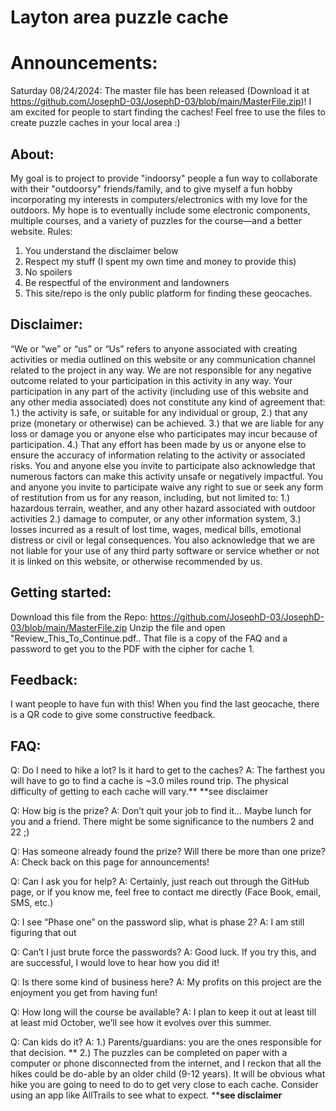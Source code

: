 # Layton area puzzle cache

# Announcements:
Saturday 08/24/2024: The master file has been released (Download it at https://github.com/JosephD-03/JosephD-03/blob/main/MasterFile.zip)! I am excited for people to start finding the caches! 
Feel free to use the files to create puzzle caches in your local area :)


## About:
My goal is to project to provide "indoorsy" people a fun way to collaborate with their "outdoorsy" friends/family, and to give myself a fun hobby incorporating my interests in computers/electronics with my love for the outdoors. My hope is to eventually include some electronic components, multiple courses, and a variety of puzzles for the course—and a better website.
Rules:
1.	You understand the disclaimer below
2.	Respect my stuff (I spent my own time and money to provide this)
3.	No spoilers
4.	Be respectful of the environment and landowners
5.	This site/repo is the only public platform for finding these geocaches.

## Disclaimer:
 “We or “we” or “us” or “Us” refers to anyone associated with creating activities or media outlined on this website or any communication channel related to the project in any way. We are not responsible for any negative outcome related to your participation in this activity in any way. Your participation in any part of the activity (including use of this website and any other media associated) does not constitute any kind of agreement that: 1.) the activity is safe, or suitable for any individual or group, 2.) that any prize (monetary or otherwise) can be achieved. 3.) that we are liable for any loss or damage you or anyone else who participates may incur because of participation. 4.) That any effort has been made by us or anyone else to ensure the accuracy of information relating to the activity or associated risks. 
You and anyone else you invite to participate also acknowledge that numerous factors can make this activity unsafe or negatively impactful. You and anyone you invite to participate waive any right to sue or seek any form of restitution from us for any reason, including, but not limited to: 1.) hazardous terrain, weather, and any other hazard associated with outdoor activities 2.) damage to computer, or any other  information system, 3.) losses incurred as a result of lost time, wages, medical bills,  emotional distress or civil or legal consequences. 
You also acknowledge that we are not liable for your use of any third party software or service whether or not it is linked on this website, or otherwise recommended by us.

## Getting started:

Download this file from the Repo: https://github.com/JosephD-03/JosephD-03/blob/main/MasterFile.zip
Unzip the file and open "Review_This_To_Continue.pdf.. That file is a copy of the FAQ and a password to get you to the PDF with the cipher for cache 1. 

## Feedback:
I want people to have fun with this! When you find the last geocache, there is a QR code to give some constructive feedback.

## FAQ:
Q: Do I need to hike a lot? Is it hard to get to the caches?
A: The farthest you will have to go to find a cache is ~3.0 miles round trip. The physical difficulty of getting to each cache will vary.**
**see disclaimer

Q: How big is the prize?
A: Don’t quit your job to find it… Maybe lunch for you and a friend. There might be some significance to the numbers 2 and 22 ;)

Q: Has someone already found the prize? Will there be more than one prize? 
A: Check back on this page for announcements!

Q: Can I ask you for help?
A: Certainly, just reach out through the GitHub page, or if you know me, feel free to contact me directly (Face Book, email, SMS, etc.) 

Q: I see “Phase one” on the password slip, what is phase 2?
A: I am still figuring that out

Q: Can’t I just brute force the passwords?
A: Good luck. If you try this, and are successful, I would love to hear how you did it!

Q: Is there some kind of business here?
A: My profits on this project are the enjoyment you get from having fun!

Q: How long will the course be available?
A: I plan to keep it out at least till at least mid October, we’ll see how it evolves over this summer.

Q: Can kids do it?
A: 1.) Parents/guardians: you are the ones responsible for that decision. ** 2.) The puzzles can be completed on paper with a computer or phone disconnected from the internet, and I reckon that all the hikes could be do-able by an older child (9-12 years). It will be obvious what hike you are going to need to do to get very close to each cache. Consider using an app like AllTrails  to see what to expect. 
****see disclaimer**







